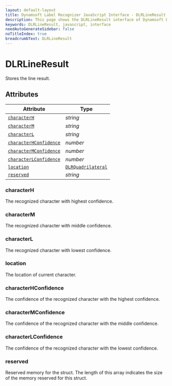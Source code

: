 ```yaml
---
layout: default-layout
title: Dynamsoft Label Recognizer JavaScript Interface - DLRLineResult
description: This page shows the DLRLineResult interface of Dynamsoft Label Recognizer for JavaScript.
keywords: DLRLineResult, javascript, interface
needAutoGenerateSidebar: false
noTitleIndex: true
breadcrumbText: DLRLineResult
---
```


# DLRLineResult

Stores the line result.

## Attributes

| Attribute | Type |
|---------- | ---- |
| [ `characterH` ](#characterh) | *string* |
| [ `characterM` ](#characterm) | *string* |
| [ `characterL` ](#characterl) | *string* |
| [ `characterHConfidence` ](#characterhconfidence) | *number* |
| [ `characterMConfidence` ](#charactermconfidence) | *number* |
| [ `characterLConfidence` ](#characterlconfidence) | *number* |
| [ `location` ](#location) | [ `DLRQuadrilateral` ](dlr-quadrilateral.md) |
| [ `reserved` ](#reserved) | *string* |

### characterH

The recognized character with highest confidence.

### characterM

The recognized character with middle confidence.

### characterL

The recognized character with lowest confidence.

### location

The location of current character.

### characterHConfidence

The confidence of the recognized character with the highest confidence.

### characterMConfidence

The confidence of the recognized character with the middle confidence.

### characterLConfidence

The confidence of the recognized character with the lowest confidence.

### reserved

Reserved memory for the struct. The length of this array indicates the size of the memory reserved for this struct.
